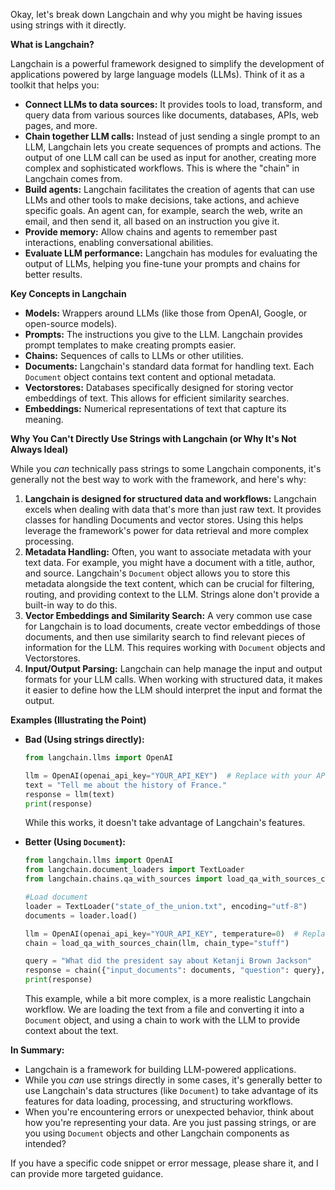 Okay, let's break down Langchain and why you might be having issues using strings with it directly.

**What is Langchain?**

Langchain is a powerful framework designed to simplify the development of applications powered by large language models (LLMs). Think of it as a toolkit that helps you:

*   **Connect LLMs to data sources:**  It provides tools to load, transform, and query data from various sources like documents, databases, APIs, web pages, and more.
*   **Chain together LLM calls:**  Instead of just sending a single prompt to an LLM, Langchain lets you create sequences of prompts and actions. The output of one LLM call can be used as input for another, creating more complex and sophisticated workflows. This is where the "chain" in Langchain comes from.
*   **Build agents:**  Langchain facilitates the creation of agents that can use LLMs and other tools to make decisions, take actions, and achieve specific goals. An agent can, for example, search the web, write an email, and then send it, all based on an instruction you give it.
*   **Provide memory:** Allow chains and agents to remember past interactions, enabling conversational abilities.
*   **Evaluate LLM performance:** Langchain has modules for evaluating the output of LLMs, helping you fine-tune your prompts and chains for better results.

**Key Concepts in Langchain**

*   **Models:** Wrappers around LLMs (like those from OpenAI, Google, or open-source models).
*   **Prompts:**  The instructions you give to the LLM. Langchain provides prompt templates to make creating prompts easier.
*   **Chains:**  Sequences of calls to LLMs or other utilities.
*   **Documents:** Langchain's standard data format for handling text. Each `Document` object contains text content and optional metadata.
*   **Vectorstores:**  Databases specifically designed for storing vector embeddings of text. This allows for efficient similarity searches.
*   **Embeddings:** Numerical representations of text that capture its meaning.

**Why You Can't Directly Use Strings with Langchain (or Why It's Not Always Ideal)**

While you *can* technically pass strings to some Langchain components, it's generally not the best way to work with the framework, and here's why:

1.  **Langchain is designed for structured data and workflows:** Langchain excels when dealing with data that's more than just raw text. It provides classes for handling Documents and vector stores. Using this helps leverage the framework's power for data retrieval and more complex processing.
2.  **Metadata Handling:**  Often, you want to associate metadata with your text data. For example, you might have a document with a title, author, and source. Langchain's `Document` object allows you to store this metadata alongside the text content, which can be crucial for filtering, routing, and providing context to the LLM.  Strings alone don't provide a built-in way to do this.
3.  **Vector Embeddings and Similarity Search:**  A very common use case for Langchain is to load documents, create vector embeddings of those documents, and then use similarity search to find relevant pieces of information for the LLM.  This requires working with `Document` objects and Vectorstores.
4.  **Input/Output Parsing:** Langchain can help manage the input and output formats for your LLM calls. When working with structured data, it makes it easier to define how the LLM should interpret the input and format the output.

**Examples (Illustrating the Point)**

*   **Bad (Using strings directly):**

    ```python
    from langchain.llms import OpenAI

    llm = OpenAI(openai_api_key="YOUR_API_KEY")  # Replace with your API key
    text = "Tell me about the history of France."
    response = llm(text)
    print(response)
    ```

    While this works, it doesn't take advantage of Langchain's features.

*   **Better (Using `Document`):**

    ```python
    from langchain.llms import OpenAI
    from langchain.document_loaders import TextLoader
    from langchain.chains.qa_with_sources import load_qa_with_sources_chain

    #Load document
    loader = TextLoader("state_of_the_union.txt", encoding="utf-8")
    documents = loader.load()

    llm = OpenAI(openai_api_key="YOUR_API_KEY", temperature=0)  # Replace with your API key
    chain = load_qa_with_sources_chain(llm, chain_type="stuff")

    query = "What did the president say about Ketanji Brown Jackson"
    response = chain({"input_documents": documents, "question": query}, return_only_outputs=True)
    print(response)
    ```

    This example, while a bit more complex, is a more realistic Langchain workflow. We are loading the text from a file and converting it into a `Document` object, and using a chain to work with the LLM to provide context about the text.

**In Summary:**

*   Langchain is a framework for building LLM-powered applications.
*   While you *can* use strings directly in some cases, it's generally better to use Langchain's data structures (like `Document`) to take advantage of its features for data loading, processing, and structuring workflows.
*   When you're encountering errors or unexpected behavior, think about how you're representing your data. Are you just passing strings, or are you using `Document` objects and other Langchain components as intended?

If you have a specific code snippet or error message, please share it, and I can provide more targeted guidance.

